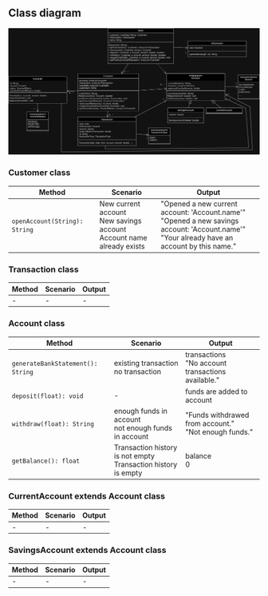 ## Class diagram
![](./class_diagram.jpg)


### Customer class
| Method                        | Scenario                                                                    | Output                                                                                                                                             |
|-------------------------------|-----------------------------------------------------------------------------|----------------------------------------------------------------------------------------------------------------------------------------------------|
| `openAccount(String): String` | New current account<br/>New savings account<br/>Account name already exists | "Opened a new current account: 'Account.name'"<br/>"Opened a new savings account: 'Account.name'"<br/>"Your already have an account by this name." |


### Transaction class
| Method | Scenario | Output |
|--------|----------|--------|
| -      | -        | -      |


### Account class
| Method                            | Scenario                                                          | Output                                                   |
|-----------------------------------|-------------------------------------------------------------------|----------------------------------------------------------|
| `generateBankStatement(): String` | existing transaction<br/>no transaction                           | transactions<br/>"No account transactions available."    |
| `deposit(float): void`            | -                                                                 | funds are added to account                               |
| `withdraw(float): String`         | enough funds in account<br/>not enough funds in account           | "Funds withdrawed from account."<br/>"Not enough funds." |
| `getBalance(): float`             | Transaction history is not empty<br/>Transaction history is empty | balance<br/>0                                            |


### CurrentAccount extends Account class
| Method | Scenario | Output |
|--------|----------|--------|
| -      | -        | -      |


### SavingsAccount extends Account class
| Method | Scenario | Output |
|--------|----------|--------|
| -      | -        | -      |